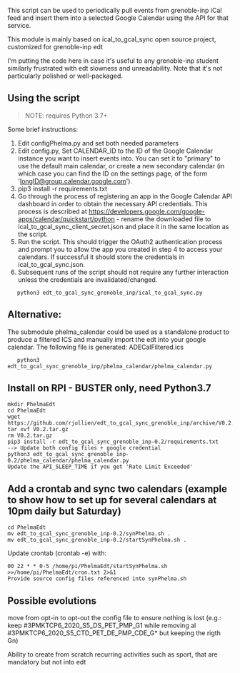 This script can be used to periodically pull events from grenoble-inp iCal feed and insert them into a selected Google Calendar using the API for that service. 

This module is mainly based on ical_to_gcal_sync open source project, customized for grenoble-inp edt

I'm putting the code here in case it's useful to any grenoble-inp student similarly frustrated with edt slowness and unreadability. Note that it's not particularly polished or well-packaged.

## Using the script

> NOTE: requires Python 3.7+

Some brief instructions:
1. Edit configPhelma.py and set both needed parameters
2. Edit config.py, Set CALENDAR_ID to the ID of the Google Calendar instance you want to insert events into. You can set it to "primary" to use the default main calendar, or create a new secondary calendar (in which case you can find the ID on the settings page, of the form 'longID@group.calendar.google.com').
3. pip3 install -r requirements.txt
4. Go through the process of registering an app in the Google Calendar API dashboard in order to obtain the necessary API credentials. This process is described at https://developers.google.com/google-apps/calendar/quickstart/python - rename the downloaded file to ical_to_gcal_sync_client_secret.json and place it in the same location as the script. 
5. Run the script. This should trigger the OAuth2 authentication process and prompt you to allow the app you created in step 4 to access your calendars. If successful it should store the credentials in ical_to_gcal_sync.json.
6. Subsequent runs of the script should not require any further interaction unless the credentials are invalidated/changed.
```   
   python3 edt_to_gcal_sync_grenoble_inp/ical_to_gcal_sync.py
```
## Alternative:
The submodule phelma_calendar could be used as a standalone product to produce a filtered ICS and manually import the edt 
into your google calendar.
The following file is generated: ADECalFiltered.ics
```
   python3 edt_to_gcal_sync_grenoble_inp/phelma_calendar/phelma_calendar.py
```
## Install on RPI - BUSTER only, need Python3.7 

```
mkdir PhelmaEdt
cd PhelmaEdt
wget https://github.com/rjullien/edt_to_gcal_sync_grenoble_inp/archive/V0.2.tar.gz
tar xvf V0.2.tar.gz
rm V0.2.tar.gz
pip3 install -r edt_to_gcal_sync_grenoble_inp-0.2/requirements.txt
--> Update both config files + google credential
python3 edt_to_gcal_sync_grenoble_inp-0.2/phelma_calendar/phelma_calendar.py
Update the API_SLEEP_TIME if you get 'Rate Limit Exceeded' 
```

## Add a crontab and sync two calendars (example to show how to set up for several calendars at 10pm daily but Saturday)

```
cd PhelmaEdt
mv edt_to_gcal_sync_grenoble_inp-0.2/synPhelma.sh .
mv edt_to_gcal_sync_grenoble_inp-0.2/startSynPhelma.sh .
```
Update crontab (crontab -e) with:
```
00 22 * * 0-5 /home/pi/PhelmaEdt/startSynPhelma.sh >>/home/pi/PhelmaEdt/cron.txt 2>&1
Provide source config files referenced into synPhelma.sh
```
## Possible evolutions

move from opt-in to opt-out the config file to ensure nothing is lost (e.g.: keep #3PMKTCP6_2020_S5_DS_PET_PMP_G1 while removing al #3PMKTCP6_2020_S5_CTD_PET_DE_PMP_CDE_G* but keeping the rigth Gn)

Ability to create from scratch recurring activities such as sport, that are mandatory but not into edt

